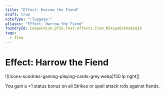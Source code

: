 ```yaml
---
title: "Effect: Harrow the Fiend"
draft: true
noteType: ":luggage:"
aliases: "Effect: Harrow the Fiend"
foundryId: Compendium.pf2e.feat-effects.Item.MSkspeBsbXm6LQ19
tags:
  - Item
---
```


# Effect: Harrow the Fiend
![[icons-sundries-gaming-playing-cards-grey.webp|150 lp right]]

You gain a +1 status bonus on all Strikes or spell attack rolls against fiends.
